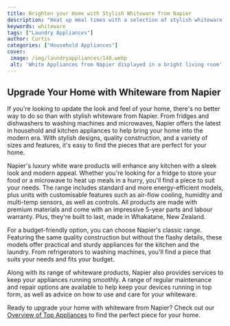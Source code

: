```yaml
---
title: Brighten your Home with Stylish Whiteware from Napier
description: "Heat up meal times with a selection of stylish whiteware from Napier With bold design and premium-quality materials you can find the perfect fit for your home and lifestyle Explore the range and get ready for a refreshed home"
keywords: whiteware
tags: ["Laundry Appliances"]
author: Curtis
categories: ["Household Appliances"]
cover: 
 image: /img/laundryappliances/148.webp
 alt: 'White Appliances from Napier displayed in a bright living room'
---
```

## Upgrade Your Home with Whiteware from Napier 
If you're looking to update the look and feel of your home, there's no better way to do so than with stylish whiteware from Napier. From fridges and dishwashers to washing machines and microwaves, Napier offers the latest in household and kitchen appliances to help bring your home into the modern era. With stylish designs, quality construction, and a variety of sizes and features, it's easy to find the pieces that are perfect for your home. 

Napier's luxury white ware products will enhance any kitchen with a sleek look and modern appeal. Whether you're looking for a fridge to store your food or a microwave to heat up meals in a hurry, you'll find a piece to suit your needs. The range includes standard and more energy-efficient models, plus units with customisable features such as air-flow cooling, humidity and multi-temp sensors, as well as controls. All products are made with premium materials and come with an impressive 5-year parts and labour warranty. Plus, they're built to last, made in Whakatane, New Zealand. 

For a budget-friendly option, you can choose Napier's classic range. Featuring the same quality construction but without the flashy details, these models offer practical and sturdy appliances for the kitchen and the laundry. From refrigerators to washing machines, you'll find a piece that suits your needs and fits your budget. 

Along with its range of whiteware products, Napier also provides services to keep your appliances running smoothly. A range of regular maintenance and repair options are available to help keep your devices running in top form, as well as advice on how to use and care for your whiteware. 

Ready to upgrade your home with whiteware from Napier? Check out our [Overview of Top Appliances](./pages/appliance-overview) to find the perfect piece for your home.
